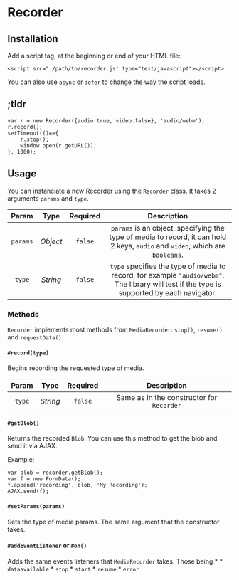 # Recorder

## Installation
Add a script tag, at the beginning or end of your HTML file:

`<script src="./path/to/recorder.js' type="text/javascript"></script>`

You can also use `async` or `defer`  to change the way the script loads.


## ;tldr
```
var r = new Recorder({audio:true, video:false}, 'audio/webm');
r.record();
setTimeout(()=>{
	r.stop();
	window.open(r.getURL());
}, 1000);
```

## Usage

You can instanciate a new Recorder using the `Recorder` class. It takes
2 arguments `params` and `type`.

| Param | Type | Required | Description |
|:-----:|:----:|:--------:|:-----------:|
|`params`| *Object* | `false`| `params` is an object, specifying the type of media to record, it can hold 2 keys, `audio` and `video`, which are `booleans`.|
|`type`| *String* | `false`| `type` specifies the type of media to record, for example `"audio/webm"`. The library will test if the type is supported by each navigator.|

### Methods

`Recorder` implements most methods from `MediaRecorder`: `stop()`, `resume()` and `requestData()`.

#### `#record(type)`

Begins recording the requested type of media.

| Param | Type | Required | Description |
|:-----:|:----:|:--------:|:-----------:|
|`type`| *String* | `false`| Same as in the constructor for `Recorder`|

#### `#getBlob()`

Returns the recorded `Blob`. You can use this method to get the blob and send it via AJAX.

Example:

```
var blob = recorder.getBlob();
var f = new FormData();
f.append('recording', blob, 'My Recording');
AJAX.send(f);
```

#### `#setParams(params)`

Sets the type of media params. The same argument that the constructor takes.

#### `#addEventListener` or `#on()`

Adds the same events listeners that `MediaRecorder` takes. Those being
*
	* `dataavailable`
	* `stop`
	* `start`
	* `resume`
	* `error`



